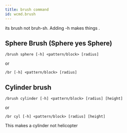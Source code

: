 ```yaml
---
title: brush command
id: wcmd.brush
---
```

its brush not bruh-sh.
Adding -h makes things .

<h2> Sphere Brush (Sphere yes Sphere) </h2>

```
/brush sphere [-h] <pattern/block> [radius]
```
or
```
/br [-h] <pattern/block> [radius]
```

 
<h2> Cylinder brush </h2>

```
/brush cylinder [-h] <pattern/block> [radius] [height]
```

or

```
/br cyl [-h] <pattern/block> [radius] [height]
```

This makes a cylinder not helicopter 